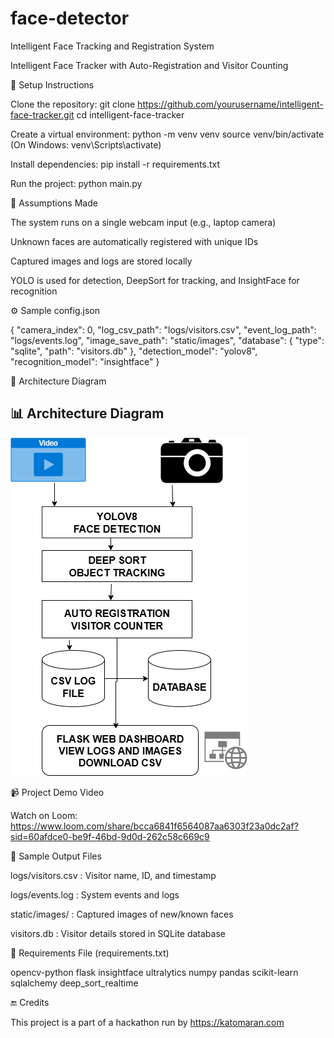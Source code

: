 # face-detector
Intelligent Face Tracking and Registration System

Intelligent Face Tracker with Auto-Registration and Visitor Counting

🔧 Setup Instructions

Clone the repository:
git clone https://github.com/yourusername/intelligent-face-tracker.git
cd intelligent-face-tracker

Create a virtual environment:
python -m venv venv
source venv/bin/activate (On Windows: venv\Scripts\activate)

Install dependencies:
pip install -r requirements.txt

Run the project:
python main.py

🧠 Assumptions Made

The system runs on a single webcam input (e.g., laptop camera)

Unknown faces are automatically registered with unique IDs

Captured images and logs are stored locally

YOLO is used for detection, DeepSort for tracking, and InsightFace for recognition

⚙️ Sample config.json

{
"camera_index": 0,
"log_csv_path": "logs/visitors.csv",
"event_log_path": "logs/events.log",
"image_save_path": "static/images",
"database": {
"type": "sqlite",
"path": "visitors.db"
},
"detection_model": "yolov8",
"recognition_model": "insightface"
}

🧱 Architecture Diagram

## 📊 Architecture Diagram

![Architecture](./architecture.png)





📹 Project Demo Video

Watch on Loom: https://www.loom.com/share/bcca6841f6564087aa6303f23a0dc2af?sid=60afdce0-be9f-46bd-9d0d-262c58c669c9


📁 Sample Output Files

logs/visitors.csv : Visitor name, ID, and timestamp

logs/events.log : System events and logs

static/images/ : Captured images of new/known faces

visitors.db : Visitor details stored in SQLite database

📝 Requirements File (requirements.txt)

opencv-python
flask
insightface
ultralytics
numpy
pandas
scikit-learn
sqlalchemy
deep_sort_realtime

🔚 Credits

This project is a part of a hackathon run by https://katomaran.com
